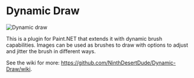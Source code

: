 # Dynamic Draw
![Dynamic draw](https://i.imgur.com/ZpKDnh6.png)

This is a plugin for Paint.NET that extends it with dynamic brush capabilities. Images can be used as brushes to draw with options to adjust and jitter the brush in different ways.

See the wiki for more: https://github.com/NinthDesertDude/Dynamic-Draw/wiki.
